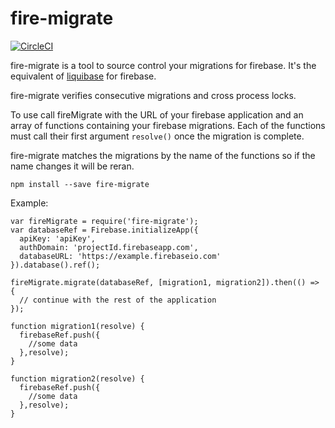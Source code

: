 # fire-migrate
[![CircleCI](https://circleci.com/gh/oriarditi/fire-migrate.svg?style=svg)](https://circleci.com/gh/oriarditi/fire-migrate)

fire-migrate is a tool to source control your migrations for firebase. It's the equivalent of [liquibase](http://www.liquibase.org/) for firebase.

fire-migrate verifies consecutive migrations and cross process locks.

To use call fireMigrate with the URL of your firebase application and an array of functions containing your firebase migrations. Each of the functions must call their first argument ```resolve()``` once the migration is complete.

fire-migrate matches the migrations by the name of the functions so if the name changes it will be reran.

```npm install --save fire-migrate```

Example:
```
var fireMigrate = require('fire-migrate');
var databaseRef = Firebase.initializeApp({
  apiKey: 'apiKey',
  authDomain: 'projectId.firebaseapp.com',
  databaseURL: 'https://example.firebaseio.com'
}).database().ref();

fireMigrate.migrate(databaseRef, [migration1, migration2]).then(() => {
  // continue with the rest of the application   
});

function migration1(resolve) {
  firebaseRef.push({
    //some data
  },resolve);
}

function migration2(resolve) {
  firebaseRef.push({
    //some data
  },resolve);
}
```
